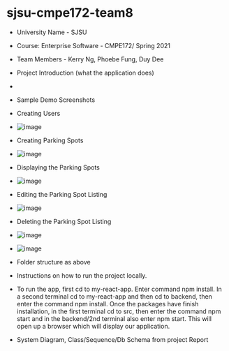﻿# sjsu-cmpe172-team8
- University Name - SJSU
- Course: Enterprise Software - CMPE172/ Spring 2021
- Team Members - Kerry Ng, Phoebe Fung, Duy Dee
- Project Introduction (what the application does)
- 
- Sample Demo Screenshots
- Creating Users
- ![image](https://user-images.githubusercontent.com/33183687/116125434-565ba680-a67a-11eb-914b-8e9cea73e703.png)
- Creating Parking Spots
- ![image](https://user-images.githubusercontent.com/33183687/116125509-6e332a80-a67a-11eb-846d-3be47c431855.png)
- Displaying the Parking Spots
- ![image](https://user-images.githubusercontent.com/33183687/116125628-9753bb00-a67a-11eb-9e47-7afaf4ea0e2f.png)
- Editing the Parking Spot Listing
- ![image](https://user-images.githubusercontent.com/33183687/116125682-a8043100-a67a-11eb-83cf-a33e7f68f8f4.png)
- Deleting the Parking Spot Listing
- ![image](https://user-images.githubusercontent.com/33183687/116125727-b6524d00-a67a-11eb-9e00-eccca1aeaead.png)
- ![image](https://user-images.githubusercontent.com/33183687/116125747-bce0c480-a67a-11eb-8a37-1b3b44809574.png)

- Folder structure as above


- Instructions on how to run the project locally.
- To run the app, first cd to my-react-app. Enter command npm install. In a second terminal cd to my-react-app and then cd to backend, then enter the command npm install. Once the packages have finish installation, in the first terminal cd to src, then enter the command npm start and in the backend/2nd terminal also enter npm start. This will open up a browser which will display our application.



- System Diagram, Class/Sequence/Db Schema from project Report
